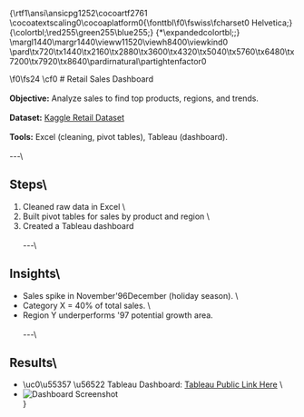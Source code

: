 {\rtf1\ansi\ansicpg1252\cocoartf2761
\cocoatextscaling0\cocoaplatform0{\fonttbl\f0\fswiss\fcharset0 Helvetica;}
{\colortbl;\red255\green255\blue255;}
{\*\expandedcolortbl;;}
\margl1440\margr1440\vieww11520\viewh8400\viewkind0
\pard\tx720\tx1440\tx2160\tx2880\tx3600\tx4320\tx5040\tx5760\tx6480\tx7200\tx7920\tx8640\pardirnatural\partightenfactor0

\f0\fs24 \cf0 # Retail Sales Dashboard\
\
**Objective:** Analyze sales to find top products, regions, and trends.  \
\
**Dataset:** [Kaggle Retail Dataset](https://www.kaggle.com/datasets)  \
\
**Tools:** Excel (cleaning, pivot tables), Tableau (dashboard).  \
\
---\
## Steps\
1. Cleaned raw data in Excel  \
2. Built pivot tables for sales by product and region  \
3. Created a Tableau dashboard  \
\
---\
## Insights\
- Sales spike in November\'96December (holiday season).  \
- Category X = 40% of total sales.  \
- Region Y underperforms \'97 potential growth area.  \
\
---\
## Results\
- \uc0\u55357 \u56522  Tableau Dashboard: [Tableau Public Link Here](https://public.tableau.com/)  \
- ![Dashboard Screenshot](../../assets/retail_sales_dashboard.png)\
}